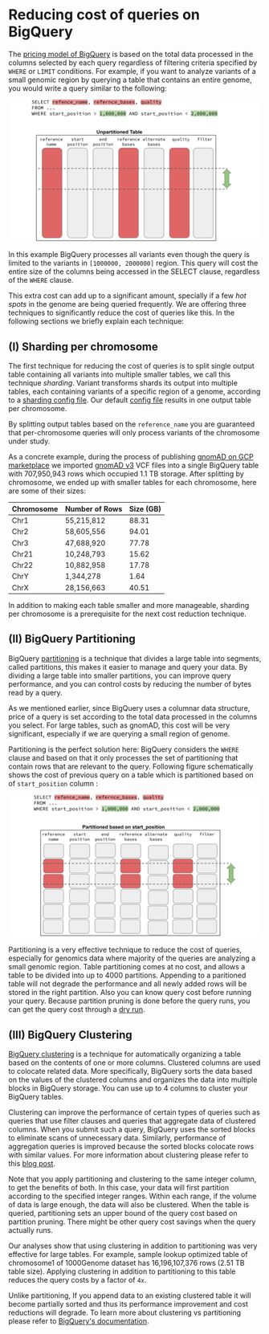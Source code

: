 # Reducing cost of queries on BigQuery

The [pricing model of BigQuery](https://cloud.google.com/bigquery/pricing#queries)
is based on the total data processed in the columns selected by each query
regardless of filtering criteria specified by `WHERE` or `LIMIT` conditions.
For example, if you want to analyze variants of a small genomic region
by querying a table that contains an entire genome, you would write a query similar to the following:

![query cost unpartitioned table](images/query_cost_unpartitioned_table.svg)

In this example BigQuery processes all variants even though the query is
limited to the variants in `[1000000, 2000000]` region. This query will cost the entire size
of the columns being accessed in the SELECT clause, regardless of the `WHERE`
clause. 

This extra cost can add up to a significant amount, specially if a few
*hot spots* in the genome are being queried frequently. We are offering 
three techniques to significantly reduce the cost of queries like this. In the 
following sections we briefly explain each technique:

## (I) Sharding per chromosome

The first technique for reducing the cost of queries is to split single output 
table containing all variants into multiple smaller tables, we call this technique *sharding*.
Variant transforms shards its output into multiple tables, each containing
variants of a specific region of a genome, according to a 
[sharding config file](sharding.md). Our default 
[config file](gcp-variant-transforms/gcp_variant_transforms/data/sharding_configs/homo_sapiens_default.yaml)
results in one output table per chromosome. 

By splitting output tables based on the `reference_name` you are
guaranteed that per-chromosome queries will only process variants of the
chromosome under study. 

As a concrete example, during the process of publishing
[gnomAD on GCP marketplace](https://console.cloud.google.com/marketplace/details/broad-institute/gnomad)
we imported [gnomAD v3](https://gnomad.broadinstitute.org/) VCF files into 
a single BigQuery table with 707,950,943 rows which occupied 1.1 TB storage. 
After splitting by chromosome, we ended up with smaller tables for each chromosome,
here are some of their sizes:

| Chromosome | Number of Rows  |  Size (GB) |
|------------|-----------------|------------|
| Chr1       | 55,215,812      | 88.31      |
| Chr2       | 58,605,556      | 94.01      |
| Chr3       | 47,688,920      | 77.78      |
| Chr21      | 10,248,793      | 15.62      |
| Chr22      | 10,882,958      | 17.78      |
| ChrY       | 1,344,278       | 1.64       |
| ChrX       | 28,156,663      | 40.51      |


In addition to making each table smaller and more manageable, sharding per chromosome
is a prerequisite for the next cost reduction technique.

## (II) BigQuery Partitioning
 
BigQuery [partitioning](https://cloud.google.com/bigquery/docs/partitioned-tables#integer_range)
is a technique that divides a large table into segments, called partitions,
this makes it easier to manage and query your data. By dividing a large table into
smaller partitions, you can improve query performance, and you can control costs by
reducing the number of bytes read by a query.

As we mentioned earlier, since BigQuery uses a columnar data structure, price of a
query is set according to the total data processed in the columns you select.
For large tables, such as gnomAD, this cost will be very significant, especially
if we are querying a small region of genome. 

Partitioning is the perfect solution here: BigQuery considers the `WHERE` clause
and based on that it only processes the set of partitioning that contain rows that
are relevant to the query. Following figure schematically shows the cost of previous
query on a table which is partitioned based on of `start_position` column :

![query cost unpartitioned table](images/query_cost_partitioned_table.svg)

Partitioning is a very effective technique to reduce the cost of queries, especially
for genomics data where majority of the queries are analyzing a small genomic region.
Table partitioning comes at no cost, and allows a table to be divided into up to 4000
partitions. Appending to a paritioned table will not degrade the performance and all newly
added rows will be stored in the right partition. Also you can know query cost before
running your query. Because partition pruning is done before the query runs, 
you can get the query cost through a [dry run](https://cloud.google.com/bigquery/docs/dry-run-queries). 

## (III) BigQuery Clustering

[BigQuery clustering](https://cloud.google.com/bigquery/docs/clustered-tables)
is a technique for automatically organizing a table  based on the
contents of one or more columns. Clustered columns
are used to colocate related data. More specifically, BigQuery sorts the data
based on the values of the clustered columns and organizes the data into
multiple blocks in BigQuery storage. You can use up to 4 columns to cluster your
BigQuery tables. 

Clustering can improve the performance of certain types of queries such as
queries that use filter clauses and queries that aggregate data of clustered
columns. When you submit such a query, BigQuery uses the sorted blocks to
eliminate scans of unnecessary data. Similarly, performance of aggregation
queries is improved because the sorted blocks colocate rows with similar values.
For more information about clustering please refer to this
[blog post](https://medium.com/@hoffa/bigquery-optimized-cluster-your-tables-65e2f684594b).

Note that you apply partitioning and clustering to the same integer column, to get the
benefits of both. In this case, your data will first partition according to the 
specified integer ranges. Within each range, if the volume of data is large enough,
the data will also be clustered. When the table is queried, partitioning sets an
upper bound of the query cost based on partition pruning. There might be other
query cost savings when the query actually runs.

Our analyses show that using clustering in addition to partitioning was very effective
for large tables. For example, sample lookup optimized table of chromosome1 of
1000Genome dataset has 16,196,107,376 rows (2.51 TB table size). Applying clustering
in addition to partitioning to this table reduces the query costs by a factor of `4x`.

Unlike partitioning, If you append data to an existing clustered table it will become
partially sorted and thus its performance improvement and cost reductions will degrade.
To learn more about clustering vs partitioning please refer to
[BigQuery's documentation](https://cloud.google.com/bigquery/docs/partitioned-tables#ir_partition_cluster).  

